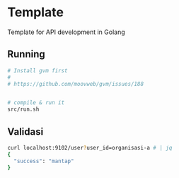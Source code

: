 # Template

Template for API development in Golang

## Running
```sh
# Install gvm first
#
# https://github.com/moovweb/gvm/issues/188


# compile & run it
src/run.sh
```

## Validasi
```sh
curl localhost:9102/user?user_id=organisasi-a # | jq
{
  "success": "mantap"
}
```

